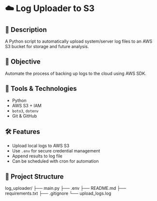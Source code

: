 # ☁️ Log Uploader to S3

## 📖 Description
A Python script to automatically upload system/server log files to an AWS S3 bucket for storage and future analysis.

## 🎯 Objective
Automate the process of backing up logs to the cloud using AWS SDK.

## 🧰 Tools & Technologies
- Python
- AWS S3 + IAM
- `boto3`, `dotenv`
- Git & GitHub

## 🛠️ Features
- Upload local logs to AWS S3
- Use `.env` for secure credential management
- Append results to log file
- Can be scheduled with cron for automation

## 📁 Project Structure

log_uploader/
├── main.py
├── .env
├── README.md
├── requirements.txt
├── .gitignore
└── upload_logs.log
